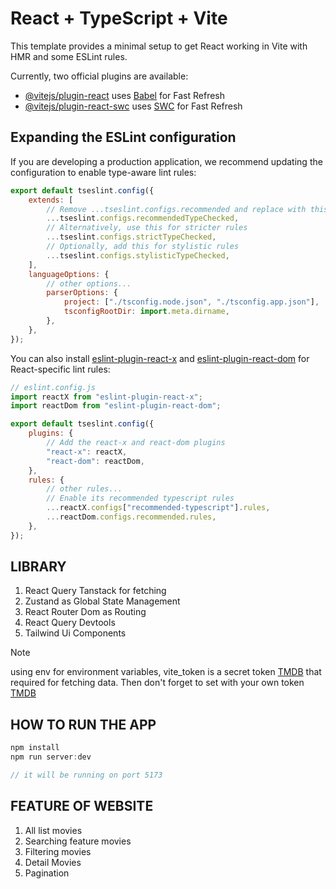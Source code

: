 # React + TypeScript + Vite

This template provides a minimal setup to get React working in Vite with HMR and some ESLint rules.

Currently, two official plugins are available:

- [@vitejs/plugin-react](https://github.com/vitejs/vite-plugin-react/blob/main/packages/plugin-react) uses [Babel](https://babeljs.io/) for Fast Refresh
- [@vitejs/plugin-react-swc](https://github.com/vitejs/vite-plugin-react/blob/main/packages/plugin-react-swc) uses [SWC](https://swc.rs/) for Fast Refresh

## Expanding the ESLint configuration

If you are developing a production application, we recommend updating the configuration to enable type-aware lint rules:

```js
export default tseslint.config({
	extends: [
		// Remove ...tseslint.configs.recommended and replace with this
		...tseslint.configs.recommendedTypeChecked,
		// Alternatively, use this for stricter rules
		...tseslint.configs.strictTypeChecked,
		// Optionally, add this for stylistic rules
		...tseslint.configs.stylisticTypeChecked,
	],
	languageOptions: {
		// other options...
		parserOptions: {
			project: ["./tsconfig.node.json", "./tsconfig.app.json"],
			tsconfigRootDir: import.meta.dirname,
		},
	},
});
```

You can also install [eslint-plugin-react-x](https://github.com/Rel1cx/eslint-react/tree/main/packages/plugins/eslint-plugin-react-x) and [eslint-plugin-react-dom](https://github.com/Rel1cx/eslint-react/tree/main/packages/plugins/eslint-plugin-react-dom) for React-specific lint rules:

```js
// eslint.config.js
import reactX from "eslint-plugin-react-x";
import reactDom from "eslint-plugin-react-dom";

export default tseslint.config({
	plugins: {
		// Add the react-x and react-dom plugins
		"react-x": reactX,
		"react-dom": reactDom,
	},
	rules: {
		// other rules...
		// Enable its recommended typescript rules
		...reactX.configs["recommended-typescript"].rules,
		...reactDom.configs.recommended.rules,
	},
});
```

## LIBRARY

1. React Query Tanstack for fetching
2. Zustand as Global State Management
3. React Router Dom as Routing
4. React Query Devtools
5. Tailwind Ui Components

> [!NOTE]
> using env for environment variables, vite_token is a secret token [TMDB](https://www.themoviedb.org/) that required for fetching data. Then don't forget to set with your own token [TMDB](https://www.themoviedb.org/)

## HOW TO RUN THE APP

```javascript
npm install
npm run server:dev

// it will be running on port 5173

```

## FEATURE OF WEBSITE

1. All list movies
2. Searching feature movies
3. Filtering movies
4. Detail Movies
5. Pagination
